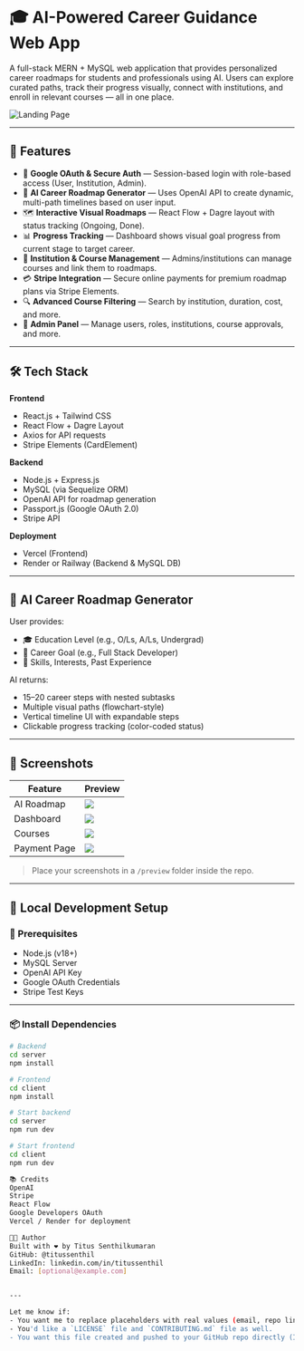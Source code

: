 # 🎓 AI-Powered Career Guidance Web App

A full-stack MERN + MySQL web application that provides personalized career roadmaps for students and professionals using AI. Users can explore curated paths, track their progress visually, connect with institutions, and enroll in relevant courses — all in one place.

![Landing Page](./preview/landing-screenshot.png)

---

## 🚀 Features

- 🔐 **Google OAuth & Secure Auth** — Session-based login with role-based access (User, Institution, Admin).
- 🤖 **AI Career Roadmap Generator** — Uses OpenAI API to create dynamic, multi-path timelines based on user input.
- 🗺️ **Interactive Visual Roadmaps** — React Flow + Dagre layout with status tracking (Ongoing, Done).
- 📊 **Progress Tracking** — Dashboard shows visual goal progress from current stage to target career.
- 🏫 **Institution & Course Management** — Admins/institutions can manage courses and link them to roadmaps.
- 💳 **Stripe Integration** — Secure online payments for premium roadmap plans via Stripe Elements.
- 🔍 **Advanced Course Filtering** — Search by institution, duration, cost, and more.
- 📄 **Admin Panel** — Manage users, roles, institutions, course approvals, and more.

---

## 🛠️ Tech Stack

**Frontend**
- React.js + Tailwind CSS
- React Flow + Dagre Layout
- Axios for API requests
- Stripe Elements (CardElement)

**Backend**
- Node.js + Express.js
- MySQL (via Sequelize ORM)
- OpenAI API for roadmap generation
- Passport.js (Google OAuth 2.0)
- Stripe API

**Deployment**
- Vercel (Frontend)  
- Render or Railway (Backend & MySQL DB)

---

## 🧠 AI Career Roadmap Generator

User provides:
- 🎓 Education Level (e.g., O/Ls, A/Ls, Undergrad)
- 🎯 Career Goal (e.g., Full Stack Developer)
- 🔧 Skills, Interests, Past Experience

AI returns:
- 15–20 career steps with nested subtasks
- Multiple visual paths (flowchart-style)
- Vertical timeline UI with expandable steps
- Clickable progress tracking (color-coded status)

---

## 📸 Screenshots

| Feature | Preview |
|--------|---------|
| AI Roadmap | ![](./preview/ai-roadmap.png) |
| Dashboard | ![](./preview/dashboard.png) |
| Courses | ![](./preview/courses.png) |
| Payment Page | ![](./preview/payment.png) |

> Place your screenshots in a `/preview` folder inside the repo.

---

## 🧪 Local Development Setup

### 🔧 Prerequisites

- Node.js (v18+)
- MySQL Server
- OpenAI API Key
- Google OAuth Credentials
- Stripe Test Keys

---

### 📦 Install Dependencies

```bash
# Backend
cd server
npm install

# Frontend
cd client
npm install

# Start backend
cd server
npm run dev

# Start frontend
cd client
npm run dev

📚 Credits
OpenAI
Stripe
React Flow
Google Developers OAuth
Vercel / Render for deployment

👨‍💻 Author
Built with ❤️ by Titus Senthilkumaran
GitHub: @titussenthil
LinkedIn: linkedin.com/in/titussenthil
Email: [optional@example.com]


---

Let me know if:
- You want me to replace placeholders with real values (email, repo link, screenshots).
- You'd like a `LICENSE` file and `CONTRIBUTING.md` file as well.
- You want this file created and pushed to your GitHub repo directly (I’ll guide you through it).
